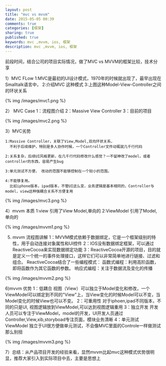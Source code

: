 ```yaml
---
layout: post
title: "mvc vs mvvm"
date: 2015-05-05 00:39
comments: true
categories: [框架]
sharing: true
published: true  
keywords: mvc ,mvvm, ios, 框架
description: mvc ,mvvm, ios, 框架
---
```


前段时间，结合公司的项目实际情况，做了MVC vs MVVM的框架比较，技术分享
<!--more-->

1）MVC FLow
	1:MVC是最初的UI设计模式，1970年的时候就出现了，最早出现在Smalltalk语言中，
	2:介绍MVC 这种模式
	3:上图这种Model-View-Controller之间的环状关系


{% img /images/mvc1.png %} 

2） MVC Case
	1：流程图介绍
	2：Massive View Controller
	3：目前的项目

{% img /images/mvc2.png %} 

3）MVC劣势

	1:Massive Controller，关联了View,Model,双向环状关系，
	  不利于后续维护，特别是多人协作时候，一个Controller文件动辄就几千行代码

	2:关系复杂，后续UI风格更新，在几千行代码修改什么感觉？一不留神改了model，或者controller的东西，容易产生bug

	3:单元测试不方便， 改动的范围不能够控制在一个较小的范围。

	4:不能够复用。
	  比如iphone版本，ipad版本，不管UI这么变，业务逻辑是基本相同的，Controller与model，view这种强耦合关系不方便复用


{% img /images/mvc3.png %} 


4）mvvm 本质
    1:view 引用了View Model,单向的
    2:ViewModel 引用了Model,单向的

{% img /images/mvvm1.png %} 

5) mvvm 流程图讲解
    1：MVVM模式依赖于数据绑定，它是一个框架级别的特性，用于自动连接对象属性和UI控件
    2：IOS没有数据绑定框架，可以通过ReactiveCocoa来实现数据绑定功能
    3：ReactiveCocoa开源的项目，目的就是定义一个统一的事件处理接口，这样它们可以非常简单地进行链接、过滤和组合。
       ReactiveCocoa结合了一些编程模式：
	   函数式编程：利用高阶函数，即将函数作为其它函数的参数。
       响应式编程：关注于数据流及变化的传播

{% img /images/mvvm2.png %} 

6)mvvm 优势
    1：低耦合
       视图（View）可以独立于Model变化和修改，一个ViewModel可以绑定到不同的"View"上，当View变化的时候Model可以不变，当Model变化的时候View也可以不变。
    2：可重用性
       对于iphoen,ipad不同版本，不同的只是UI, 视图逻辑放到ViewModel,可以达到视图逻辑重用
    3：独立开发
       开发人员可以专注于ViewModel，model的开发，UI开发人员通过Controller,View,xib,storyboad专注页面，模块业务清晰
    4：单元测试
       ViewModel 独立于UI很方便做单元测试，不会像MVC里面的Controle一样做测试那么别扭
       
{% img /images/mvvm3.png %} 

7）总结：从产品项目开发的经验来看，显然mvvm比起mvc这种模式优势很明显，推荐大家引入到实际项目中去，主要是思想上